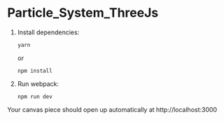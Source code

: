 # Particle_System_ThreeJs
1.  Install dependencies:

        yarn

    or

        npm install

2.  Run webpack:

        npm run dev

Your canvas piece should open up automatically at http://localhost:3000 


